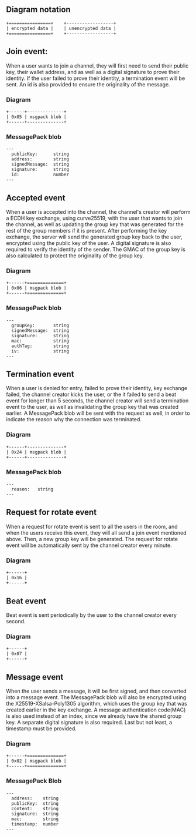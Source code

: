 ## Diagram notation

```
+================+    +------------------+
| encrypted data |    | unencrypted data |
+================+    +------------------+
```

## Join event:

When a user wants to join a channel, they will first need to send their public
key, their wallet address, and as well as a digital signature to prove their
identity. If the user failed to prove their identity, a termination event will
be sent. An id is also provided to ensure the originality of the message.

### Diagram

```
+------+--------------+
| 0x05 | msgpack blob |
+------+--------------+
```

### MessagePack blob

```
---
  publicKey:      string
  address:        string
  signedMessage:  string
  signature:      string
  id:             number
---
```

## Accepted event

When a user is accepted into the channel, the channel's creator will perform a
ECDH key exchange, using curve25519, with the user that wants to join the
channel, as well as updating the group key that was generated for the rest of
the group members if it is present. After performing the key exchange, the
server will send the generated group key back to the user, encrypted using the
public key of the user. A digital signature is also required to verify the
identity of the sender. The GMAC of the group key is also calculated to protect
the originality of the group key.

### Diagram

```
+------+==============+
| 0x06 | msgpack blob |
+------+==============+
```

### MessagePack blob

```
---
  groupKey:       string
  signedMessage:  string
  signature:      string
  mac:            string
  authTag:        string
  iv:             string
---
```

## Termination event

When a user is denied for entry, failed to prove their identity, key exchange
failed, the channel creator kicks the user, or the it failed to send a beat
event for longer than 5 seconds, the channel creator will send a termination
event to the user, as well as invalidating the group key that was created
earlier. A MessagePack blob will be sent with the request as well, in order to
indicate the reason why the connection was terminated.

### Diagram

```
+------+--------------+
| 0x24 | msgpack blob |
+------+--------------+
```

### MessagePack blob

```
---
  reason:   string
---
```

## Request for rotate event

When a request for rotate event is sent to all the users in the room, and when
the users receive this event, they will all send a join event mentioned above.
Then, a new group key will be generated. The request for rotate event will be
automatically sent by the channel creator every minute.

### Diagram

```
+------+
| 0x16 |
+------+
```

## Beat event

Beat event is sent periodically by the user to the channel creator every second.

### Diagram

```
+------+
| 0x07 |
+------+
```

## Message event

When the user sends a message, it will be first signed, and then converted into
a message event. The MessagePack blob will also be encrypted using the
X25519-XSalsa-Poly1305 algorithm, which uses the group key that was created
earlier in the key exchange. A message authentication code(MAC) is also used
instead of an index, since we already have the shared group key. A separate
digital signature is also required. Last but not least, a timestamp must be
provided.

### Diagram

```
+------+==============+
| 0x02 | msgpack blob |
+------+==============+
```

### MessagePack Blob

```
---
  address:    string
  publicKey:  string
  content:    string
  signature:  string
  mac:        string
  timestamp:  number
---
```
